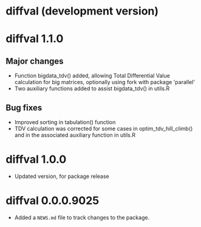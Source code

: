 # diffval (development version)

# diffval 1.1.0

## Major changes

* Function bigdata_tdv() added, allowing Total Differential Value calculation
  for big matrices, optionally using fork with package 'parallel'
* Two auxiliary functions added to assist bigdata_tdv() in utils.R

## Bug fixes

* Improved sorting in tabulation() function
* TDV calculation was corrected for some cases in optim_tdv_hill_climb() and in
  the associated auxiliary function in utils.R

# diffval 1.0.0

* Updated version, for package release

# diffval 0.0.0.9025

* Added a `NEWS.md` file to track changes to the package.
